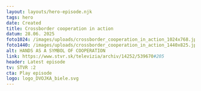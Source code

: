 ```yaml
---
layout: layouts/hero-episode.njk
tags: hero
date: Created
title: Crossborder cooperation in action
datum: 28.06. 2025
foto1024: /images/uploads/crossborder_cooperation_in_action_1024x768.jpg
foto1440: /images/uploads/crossborder_cooperation_in_action_1440x825.jpg
alt: HANDS AS A SYMBOL OF COOPERATION
link: https://www.stvr.sk/televizia/archiv/14252/539670#205
header: Latest episode
tv: STVR :2
cta: Play episode
logo: logo_DVOJKA_biele.svg
---
```

